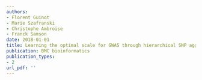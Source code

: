 ```yaml
---
authors: 
- Florent Guinot
- Marie Szafranski
- Christophe Ambroise
- Franck Samson
date: 2018-01-01
title: Learning the optimal scale for GWAS through hierarchical SNP aggregation
publication: BMC bioinformatics
publication_types:
- 2
url_pdf: ''
---
```

